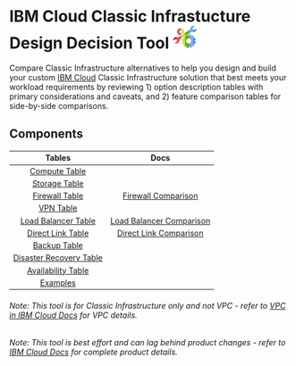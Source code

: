 # IBM Cloud Classic Infrastucture Design Decision Tool ![Tool Icon](/images/tool_icon.png)

Compare Classic Infrastructure alternatives to help you design and build your custom [IBM Cloud](https://www.ibm.com/cloud/) Classic Infrastructure solution that best meets your workload requirements by reviewing 1) option description tables with primary considerations and caveats, and 2) feature comparison tables for side-by-side comparisons.

## Components

| Tables | Docs |
| :---: | :--: |
| [Compute Table](/components/compute.md) || 
| [Storage Table](/components/storage.md) || 
| [Firewall Table](/components/firewall.md) | [Firewall Comparison](https://cloud.ibm.com/docs/infrastructure/fortigate-10g?topic=fortigate-10g-exploring-firewalls) | 
| [VPN Table](/components/vpn.md) || 
| [Load Balancer Table](/components/load_balancer.md) | [Load Balancer Comparison](https://cloud.ibm.com/docs/infrastructure/loadbalancer-service?topic=loadbalancer-service-explore) |
| [Direct Link Table](/components/direct_link.md) | [Direct Link Comparison](https://cloud.ibm.com/docs/infrastructure/direct-link?topic=direct-link-about-ibm-cloud-direct-link) | 
| [Backup Table](/components/backup.md) || 
| [Disaster Recovery Table](/components/disaster_recovery.md) || 
| [Availability Table](/components/availability.md) || 
| [Examples](/components/examples.md) ||
<!--
| [Edge Services](/components/edge.md) || 
| [Message Queues](/components/message_queues.md) || 
| [BYOIP](byoip.md) ||
| [CDN](cdn.md) || 
-->

###### Note: This tool is for Classic Infrastructure only and not VPC - refer to [VPC in IBM Cloud Docs](https://cloud.ibm.com/docs/vpc-on-classic?topic=vpc-on-classic-getting-started) for VPC details.
###### Note: This tool is best effort and can lag behind product changes - refer to [IBM Cloud Docs](https://cloud.ibm.com/docs/) for complete product details.
